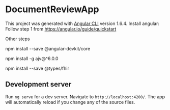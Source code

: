 # DocumentReviewApp

This project was generated with [Angular CLI](https://github.com/angular/angular-cli) version 1.6.4.
Install angular: Follow step 1 from https://angular.io/guide/quickstart

Other steps 

npm install --save @angular-devkit/core

npm install -g ajv@^6.0.0

npm install --save @types/fhir


## Development server

Run `ng serve` for a dev server. Navigate to `http://localhost:4200/`. The app will automatically reload if you change any of the source files.

